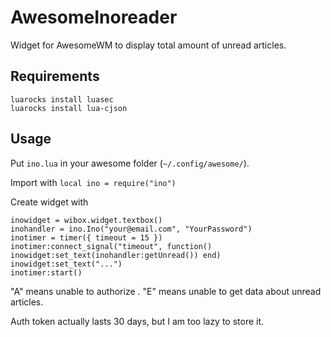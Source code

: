 # AwesomeInoreader
Widget for AwesomeWM to display total amount of unread articles.


Requirements
------------
```
luarocks install luasec
luarocks install lua-cjson
```

Usage
-----
Put ```ino.lua``` in your awesome folder (```~/.config/awesome/```).

Import with ```local ino = require("ino")``` 

Create widget with
```
inowidget = wibox.widget.textbox()
inohandler = ino.Ino("your@email.com", "YourPassword")
inotimer = timer({ timeout = 15 })
inotimer:connect_signal("timeout", function() inowidget:set_text(inohandler:getUnread()) end)
inowidget:set_text("...")
inotimer:start()
```
"A" means unable to authorize  .
"E" means unable to get data about unread articles.

Auth token actually lasts 30 days, but I am too lazy to store it.

